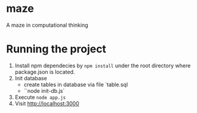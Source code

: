 # maze
A maze in computational thinking

# Running the project
1. Install npm dependecies by `npm install` under the root directory where package.json is located.
2. Init database 
    - create tables in database via file `table.sql
    - ``node init-db.js`
2. Execute `node app.js`
3. Visit [http://localhost:3000](http://localhost:3000)
